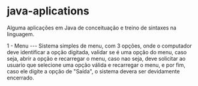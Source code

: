# java-aplications
Alguma aplicações em Java de conceituação e treino de sintaxes na linguagem.

1 - Menu --- Sistema simples de menu, com 3 opções, onde o computador deve identificar a opção digitada, validar se é uma opção do menu, caso seja, abrir a opção e recarregar o menu, caso nao seja, deve solicitar ao usuario que selecione uma opção válida e recarregar o menu, e por fim, caso ele digite a opção de "Saída", o sistema devera ser devidamente encerrado.

